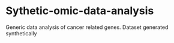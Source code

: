 # Sythetic-omic-data-analysis
Generic data analysis of cancer related genes. Dataset generated synthetically
